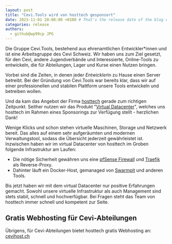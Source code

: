 ```yaml
---
layout: post
title: "Cevi.Tools wird von hosttech gesponsort"
date: 2023-11-01 20:00:00 +0100 # That's the release date of the blog entry
categories: release
authors:
  - github@wp99cp JPG
---
```



Die Gruppe Cevi.Tools, bestehend aus ehrenamtlichen Entwickler*innen und ist eine Arbeitsgruppe des Cevi Schweiz. Wir
haben uns zum Ziel gesetzt, für den Cevi, andere Jugendverbände und Interessierte, Online-Tools zu entwickeln, die für
Abteilungen, Lager und Kurse einen Nutzen bringen.

Vorbei sind die Zeiten, in denen jede*r Entwickler*in zu Hause einen Server betreibt. Bei der Gründung von Cevi.Tools
war bereits klar, dass wir auf einer professionellen und stabilen Plattform unsere Tools entwickeln und betreiben
wollen.

Und da kam das Angebot der Firma [hosttech](https://hosttech.ch) gerade zum richtigen Zeitpunkt. Seither nutzen wir das
Produkt "[Virtual Datacenter](https://www.hosttech.ch/virtual-datacenter/)", welches uns hosttech im Rahmen eines
Sponsorings zur Verfügung stellt - herzlichen Dank!

Wenige Klicks und schon stehen virtuelle Maschinen, Storage und Netzwerk bereit. Das alles auf einem sehr aufgeräumten
und modernen Verwaltungstool, sodass die Übersicht jederzeit gewährleistet ist.
Inzwischen haben wir im virtual Datacenter von hosttech im Groben folgende Infrastruktur am Laufen:

- Die nötige Sicherheit gewähren uns eine [pfSense Firewall](https://www.pfsense.org/)
  und [Traefik](https://github.com/traefik/traefik) als Reverse-Proxy.
- Dahinter läuft ein Docker-Host, gemanaged von [Swarmpit](https://github.com/swarmpit/swarmpit) und anderen Tools.

Bis jetzt haben wir mit dem virtual Datacenter nur positive Erfahrungen gemacht. Sowohl unsere virtuelle Infrastruktur
als auch Management sind stets stabil, schnell und hochverfügbar. Bei Fragen steht das Team von hosttech immer
schnell und kompetent zur Seite.

## Gratis Webhosting für Cevi-Abteilungen

Übrigens, für Cevi-Abteilungen bietet hosttech gratis Webhosting
an: [cevihost.ch](https://www.hosttech.ch/webhosting/cevihost/)